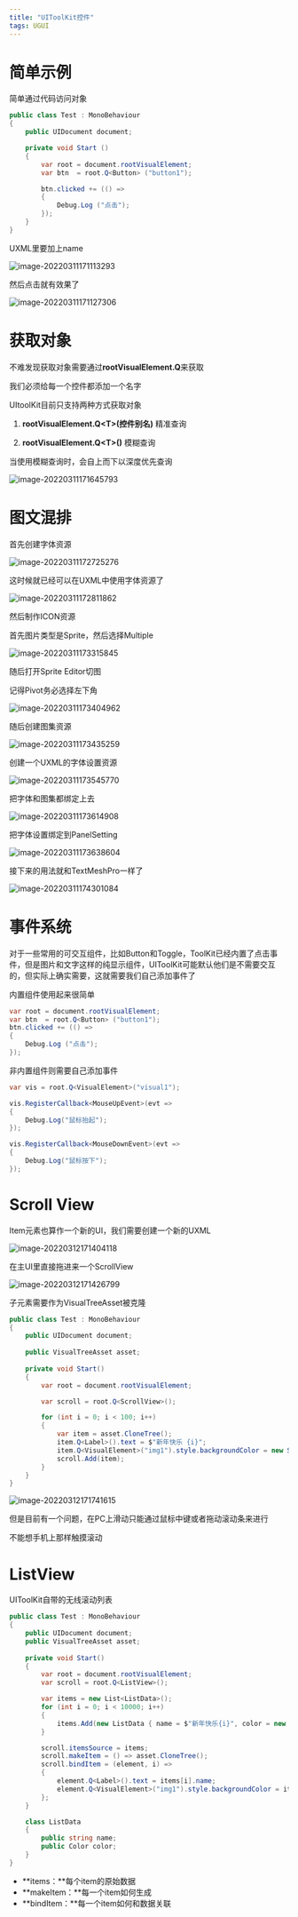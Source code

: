 ```yaml
---
title: "UIToolKit控件"
tags: UGUI
---
```


# 简单示例

简单通过代码访问对象

```c#
public class Test : MonoBehaviour
{
    public UIDocument document;

    private void Start ()
    {
        var root = document.rootVisualElement;
        var btn  = root.Q<Button> ("button1");

        btn.clicked += (() =>
        {
            Debug.Log ("点击");
        });
    }
}
```

UXML里要加上name

![image-20220311171113293](https://raw.githubusercontent.com/Gasskin/CloudImg/master/img/image-20220311171113293.png)

然后点击就有效果了

![image-20220311171127306](https://raw.githubusercontent.com/Gasskin/CloudImg/master/img/image-20220311171127306.png)

# 获取对象

不难发现获取对象需要通过**rootVisualElement.Q**来获取

我们必须给每一个控件都添加一个名字

UItoolKit目前只支持两种方式获取对象

1. **rootVisualElement.Q\<T>(控件别名)** 精准查询

2. **rootVisualElement.Q\<T>()** 模糊查询

当使用模糊查询时，会自上而下以深度优先查询

![image-20220311171645793](https://raw.githubusercontent.com/Gasskin/CloudImg/master/img/image-20220311171645793.png)

# 图文混排

首先创建字体资源

![image-20220311172725276](https://raw.githubusercontent.com/Gasskin/CloudImg/master/img/image-20220311172725276.png)

这时候就已经可以在UXML中使用字体资源了

![image-20220311172811862](https://raw.githubusercontent.com/Gasskin/CloudImg/master/img/image-20220311172811862.png)

然后制作ICON资源

首先图片类型是Sprite，然后选择Multiple

![image-20220311173315845](https://raw.githubusercontent.com/Gasskin/CloudImg/master/img/image-20220311173315845.png)

随后打开Sprite Editor切图

记得Pivot务必选择左下角

![image-20220311173404962](https://raw.githubusercontent.com/Gasskin/CloudImg/master/img/image-20220311173404962.png)

随后创建图集资源

![image-20220311173435259](https://raw.githubusercontent.com/Gasskin/CloudImg/master/img/image-20220311173435259.png)

创建一个UXML的字体设置资源

![image-20220311173545770](https://raw.githubusercontent.com/Gasskin/CloudImg/master/img/image-20220311173545770.png)

把字体和图集都绑定上去

![image-20220311173614908](https://raw.githubusercontent.com/Gasskin/CloudImg/master/img/image-20220311173614908.png)

把字体设置绑定到PanelSetting

![image-20220311173638604](https://raw.githubusercontent.com/Gasskin/CloudImg/master/img/image-20220311173638604.png)

接下来的用法就和TextMeshPro一样了

![image-20220311174301084](https://raw.githubusercontent.com/Gasskin/CloudImg/master/img/image-20220311174301084.png)

# 事件系统

对于一些常用的可交互组件，比如Button和Toggle，ToolKit已经内置了点击事件，但是图片和文字这样的纯显示组件，UIToolKit可能默认他们是不需要交互的，但实际上确实需要，这就需要我们自己添加事件了

内置组件使用起来很简单

```c#
var root = document.rootVisualElement;
var btn  = root.Q<Button> ("button1");
btn.clicked += (() =>
{
    Debug.Log ("点击");
});
```

非内置组件则需要自己添加事件

```c#
var vis = root.Q<VisualElement>("visual1");

vis.RegisterCallback<MouseUpEvent>(evt =>
{
    Debug.Log("鼠标抬起");
});

vis.RegisterCallback<MouseDownEvent>(evt =>
{
    Debug.Log("鼠标按下");
});
```

# Scroll View

Item元素也算作一个新的UI，我们需要创建一个新的UXML

![image-20220312171404118](https://cdn.jsdelivr.net/gh/Gasskin/CloudImg/img/202203121714154.png)

在主UI里直接拖进来一个ScrollView

![image-20220312171426799](https://cdn.jsdelivr.net/gh/Gasskin/CloudImg/img/202203121714820.png)

子元素需要作为VisualTreeAsset被克隆

```c#
public class Test : MonoBehaviour
{
    public UIDocument document;
    
    public VisualTreeAsset asset;
    
    private void Start()
    {
        var root = document.rootVisualElement;

        var scroll = root.Q<ScrollView>();

        for (int i = 0; i < 100; i++)
        {
            var item = asset.CloneTree();
            item.Q<Label>().text = $"新年快乐 {i}";
            item.Q<VisualElement>("img1").style.backgroundColor = new StyleColor(new Color(i/100f, i/200f, i/50f));
            scroll.Add(item);
        }
    }
}
```

![image-20220312171741615](https://cdn.jsdelivr.net/gh/Gasskin/CloudImg/img/202203121717641.png)

但是目前有一个问题，在PC上滑动只能通过鼠标中键或者拖动滚动条来进行

不能想手机上那样触摸滚动

# ListView

UIToolKit自带的无线滚动列表

```c#
public class Test : MonoBehaviour
{
    public UIDocument document;
    public VisualTreeAsset asset;
    
    private void Start()
    {
        var root = document.rootVisualElement;
        var scroll = root.Q<ListView>();

        var items = new List<ListData>();
        for (int i = 0; i < 10000; i++)
        {
            items.Add(new ListData { name = $"新年快乐{i}", color = new Color(i/10000f,i/20000f,i/5000f, 1f) });
        }

        scroll.itemsSource = items;
        scroll.makeItem = () => asset.CloneTree();
        scroll.bindItem = (element, i) =>
        {
            element.Q<Label>().text = items[i].name;
            element.Q<VisualElement>("img1").style.backgroundColor = items[i].color;
        };
    }

    class ListData
    {
        public string name;
        public Color color;
    }
}
```

- **items：**每个item的原始数据
- **makeItem：**每一个item如何生成
- **bindItem：**每一个item如何和数据关联































